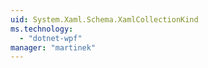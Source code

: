 ```yaml
---
uid: System.Xaml.Schema.XamlCollectionKind
ms.technology: 
  - "dotnet-wpf"
manager: "martinek"
---
```

